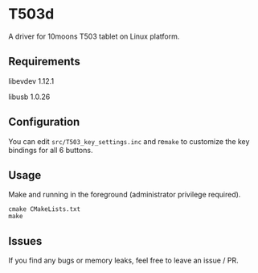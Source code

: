 # T503d

A driver for 10moons T503 tablet on Linux platform.

## Requirements

libevdev 1.12.1

libusb 1.0.26

## Configuration

You can edit `src/T503_key_settings.inc` and re`make` to customize the key bindings for all 6 buttons.

## Usage

Make and running in the foreground (administrator privilege required).

```console
cmake CMakeLists.txt
make
```

## Issues

If you find any bugs or memory leaks, feel free to leave an issue / PR.
